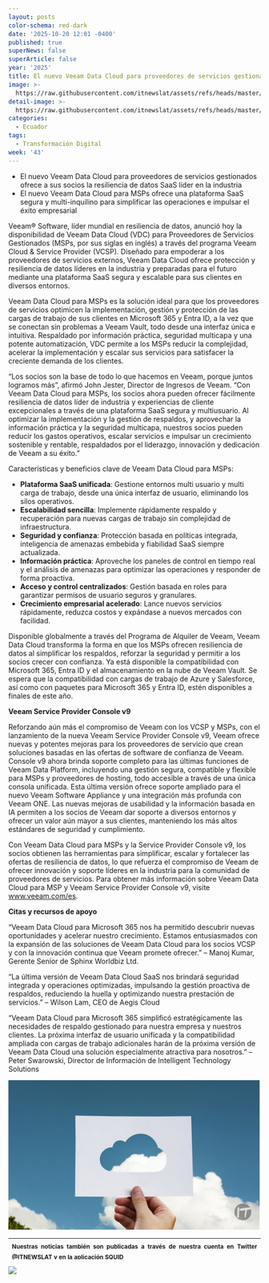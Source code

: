 ```yaml
---
layout: posts
color-schema: red-dark
date: '2025-10-20 12:01 -0400'
published: true
superNews: false
superArticle: false
year: '2025'
title: El nuevo Veeam Data Cloud para proveedores de servicios gestionados
image: >-
  https://raw.githubusercontent.com/itnewslat/assets/refs/heads/master/img/540x320/Cloud-Computing-p.jpg
detail-image: >-
  https://raw.githubusercontent.com/itnewslat/assets/refs/heads/master/img/1024x680/Cloud-Computing-g.jpg
categories:
  - Ecuador
tags:
  - Transformación Digital
week: '43'
---
```

- El nuevo Veeam Data Cloud para proveedores de servicios gestionados ofrece a sus socios la resiliencia de datos SaaS líder en la industria
- El nuevo Veeam Data Cloud para MSPs ofrece una plataforma SaaS segura y multi-inquilino para simplificar las operaciones e impulsar el éxito empresarial

Veeam® Software, líder mundial en resiliencia de datos, anunció hoy la disponibilidad de Veeam Data Cloud (VDC) para Proveedores de Servicios Gestionados (MSPs, por sus siglas en inglés) a través del programa Veeam Cloud & Service Provider (VCSP). Diseñado para empoderar a los proveedores de servicios externos, Veeam Data Cloud ofrece protección y resiliencia de datos líderes en la industria y preparadas para el futuro mediante una plataforma SaaS segura y escalable para sus clientes en diversos entornos. 

Veeam Data Cloud para MSPs es la solución ideal para que los proveedores de servicios optimicen la implementación, gestión y protección de las cargas de trabajo de sus clientes en Microsoft 365 y Entra ID, a la vez que se conectan sin problemas a Veeam Vault, todo desde una interfaz única e intuitiva. Respaldado por información práctica, seguridad multicapa y una potente automatización, VDC permite a los MSPs reducir la complejidad, acelerar la implementación y escalar sus servicios para satisfacer la creciente demanda de los clientes. 

“Los socios son la base de todo lo que hacemos en Veeam, porque juntos logramos más”, afirmó John Jester, Director de Ingresos de Veeam. “Con Veeam Data Cloud para MSPs, los socios ahora pueden ofrecer fácilmente resiliencia de datos líder de industria y experiencias de cliente excepcionales a través de una plataforma SaaS segura y multiusuario. Al optimizar la implementación y la gestión de respaldos, y aprovechar la información práctica y la seguridad multicapa, nuestros socios pueden reducir los gastos operativos, escalar servicios e impulsar un crecimiento sostenible y rentable, respaldados por el liderazgo, innovación y dedicación de Veeam a su éxito.”

Características y beneficios clave de Veeam Data Cloud para MSPs:

- **Plataforma SaaS unificada**: Gestione entornos multi usuario y multi carga de trabajo, desde una única interfaz de usuario, eliminando los silos operativos.
- **Escalabilidad sencilla**: Implemente rápidamente respaldo y recuperación para nuevas cargas de trabajo sin complejidad de infraestructura.
- **Seguridad y confianza**: Protección basada en políticas integrada, inteligencia de amenazas embebida y fiabilidad SaaS siempre actualizada.
- **Información práctica**: Aproveche los paneles de control en tiempo real y el análisis de amenazas para optimizar las operaciones y responder de forma proactiva.
- **Acceso y control centralizados**: Gestión basada en roles para garantizar permisos de usuario seguros y granulares.
- **Crecimiento empresarial acelerado**: Lance nuevos servicios rápidamente, reduzca costos y expándase a nuevos mercados con facilidad.

Disponible globalmente a través del Programa de Alquiler de Veeam, Veeam Data Cloud transforma la forma en que los MSPs ofrecen resiliencia de datos al simplificar los respaldos, reforzar la seguridad y permitir a los socios crecer con confianza. Ya está disponible la compatibilidad con Microsoft 365, Entra ID y el almacenamiento en la nube de Veeam Vault. Se espera que la compatibilidad con cargas de trabajo de Azure y Salesforce, así como con paquetes para Microsoft 365 y Entra ID, estén disponibles a finales de este año.

**Veeam Service Provider Console v9**

Reforzando aún más el compromiso de Veeam con los VCSP y MSPs, con el lanzamiento de la nueva Veeam Service Provider Console v9, Veeam ofrece nuevas y potentes mejoras para los proveedores de servicio que crean soluciones basadas en las ofertas de software de confianza de Veeam. Console v9 ahora brinda soporte completo para las últimas funciones de Veeam Data Platform, incluyendo una gestión segura, compatible y flexible para MSPs y proveedores de hosting, todo accesible a través de una única consola unificada. Esta última versión ofrece soporte ampliado para el nuevo Veeam Software Appliance y una integración más profunda con Veeam ONE. Las nuevas mejoras de usabilidad y la información basada en IA permiten a los socios de Veeam dar soporte a diversos entornos y ofrecer un valor aún mayor a sus clientes, manteniendo los más altos estándares de seguridad y cumplimiento. 

Con Veeam Data Cloud para MSPs y la Service Provider Console v9, los socios obtienen las herramientas para simplificar, escalar y fortalecer las ofertas de resiliencia de datos, lo que refuerza el compromiso de Veeam de ofrecer innovación y soporte líderes en la industria para la comunidad de proveedores de servicios. Para obtener más información sobre Veeam Data Cloud para MSP y Veeam Service Provider Console v9, visite www.veeam.com/es.

**Citas y recursos de apoyo**

“Veeam Data Cloud para Microsoft 365 nos ha permitido descubrir nuevas oportunidades y acelerar nuestro crecimiento. Estamos entusiasmados con la expansión de las soluciones de Veeam Data Cloud para los socios VCSP y con la innovación continua que Veeam promete ofrecer.” – Manoj Kumar, Gerente Senior de Sphinx Worldbiz Ltd.

“La última versión de Veeam Data Cloud SaaS nos brindará seguridad integrada y operaciones optimizadas, impulsando la gestión proactiva de respaldos, reduciendo la huella y optimizando nuestra prestación de servicios.” – Wilson Lam, CEO de Aegis Cloud

“Veeam Data Cloud para Microsoft 365 simplificó estratégicamente las necesidades de respaldo gestionado para nuestra empresa y nuestros clientes. La próxima interfaz de usuario unificada y la compatibilidad ampliada con cargas de trabajo adicionales harán de la próxima versión de Veeam Data Cloud una solución especialmente atractiva para nosotros.” – Peter Swarowski, Director de Información de Intelligent Technology Solutions 

![](https://raw.githubusercontent.com/itnewslat/assets/refs/heads/master/img/540x320/Cloud-Computing-p.jpg)

<table style="height: 42px;" width="569">
<tbody>
<tr>
<td style="text-align: justify;"><sub><strong>Nuestras noticias también son publicadas a través de nuestra cuenta en Twitter <a href="https://twitter.com/itnewslat?lang=es">@ITNEWSLAT</a> y en la aplicación <a href="https://squidapp.co/en/">SQUID</a></strong></sub></td>
</tr>
</tbody>
</table>

<img src="https://tracker.metricool.com/c3po.jpg?hash=56f88a41e39ab42c063cc51676587a04"/>